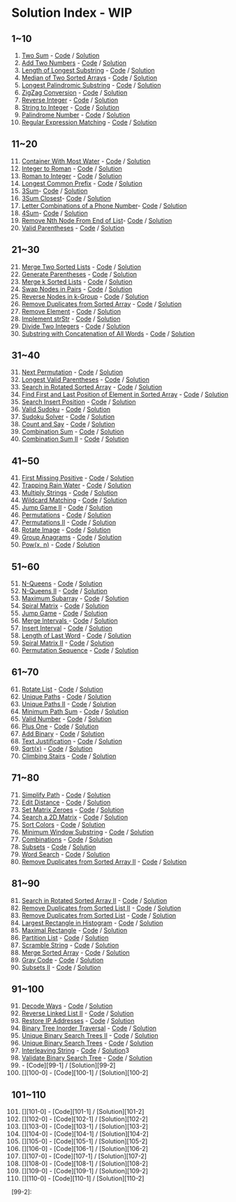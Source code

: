# Solution Index - WIP

## 1~10
1. [Two Sum][1-0] - [Code][1-1] / [Solution][1-2]
2. [Add Two Numbers][2-0] - [Code][2-1] / [Solution][2-2]
3. [Length of Longest Substring][3-0] - [Code][3-1] / [Solution][3-2]
4. [Median of Two Sorted Arrays][4-0] - [Code][4-1] / [Solution][4-2]
5. [Longest Palindromic Substring][5-0] - [Code][5-1] / [Solution][5-2]
6. [ZigZag Conversion][6-0] - [Code][6-1] / [Solution][6-2]
7. [Reverse Integer][7-0] - [Code][7-1] / [Solution][7-2]
8. [String to Integer][8-0] - [Code][8-1] / [Solution][8-2]
9. [Palindrome Number][9-0] - [Code][9-1] / [Solution][9-2]
10. [Regular Expression Matching][10-0] - [Code][10-1] / [Solution][10-2]


## 11~20
11. [Container With Most Water][11-0] - [Code][11-1] / [Solution][11-2]
12. [Integer to Roman][12-0] - [Code][12-1] / [Solution][12-2]
13. [Roman to Integer][13-0] - [Code][13-1] / [Solution][13-2]
14. [Longest Common Prefix][14-0] - [Code][14-1] / [Solution][14-2]
15. [3Sum][15-0]- [Code][15-1] / [Solution][15-2]
16. [3Sum Closest][16-0]- [Code][16-1] / [Solution][16-2]
17. [Letter Combinations of a Phone Number][17-0]- [Code][17-1] / [Solution][17-2]
18. [4Sum][18-0]- [Code][18-1] / [Solution][18-2]
19. [Remove Nth Node From End of List][19-0]- [Code][19-1] / [Solution][19-2]
20. [Valid Parentheses][20-0] - [Code][20-1] / [Solution][20-2]

## 21~30
21. [Merge Two Sorted Lists][21-0] - [Code][21-1] / [Solution][21-2]
22. [Generate Parentheses][22-0] - [Code][22-1] / [Solution][22-2]
23. [Merge k Sorted Lists][23-0] - [Code][23-1] / [Solution][23-2]
24. [Swap Nodes in Pairs][24-0] - [Code][24-1] / [Solution][24-2]
25. [Reverse Nodes in k-Group][25-0] - [Code][25-1] / [Solution][25-2]
26. [Remove Duplicates from Sorted Array][26-0] - [Code][26-1] / [Solution][26-2]
27. [Remove Element][27-0] - [Code][27-1] / [Solution][27-2]
28. [Implement strStr][28-0] - [Code][28-1] / [Solution][28-2]
29. [Divide Two Integers][29-0] - [Code][29-1] / [Solution][29-2]
30. [Substring with Concatenation of All Words][30-0] - [Code][30-1] / [Solution][30-2]

## 31~40
31. [Next Permutation][31-0] - [Code][31-1] / [Solution][31-2]
32. [Longest Valid Parentheses][32-0] - [Code][32-1] / [Solution][32-2]
33. [Search in Rotated Sorted Array][33-0] - [Code][33-1] / [Solution][33-2]
34. [Find First and Last Position of Element in Sorted Array][34-0] - [Code][34-1] / [Solution][34-2]
35. [Search Insert Position][35-0] - [Code][35-1] / [Solution][35-2]
36. [Valid Sudoku][36-0] - [Code][36-1] / [Solution][36-2]
37. [Sudoku Solver][37-0] - [Code][37-1] / [Solution][37-2]
38. [Count and Say][38-0] - [Code][38-1] / [Solution][38-2]
39. [Combination Sum][39-0] - [Code][39-1] / [Solution][39-2]
40. [Combination Sum II][40-0] - [Code][40-1] / [Solution][40-2]

## 41~50
41. [First Missing Positive][41-0] - [Code][41-1] / [Solution][41-2]
42. [Trapping Rain Water][42-0] - [Code][42-1] / [Solution][42-2]
43. [Multiply Strings][43-0] - [Code][43-1] / [Solution][43-2]
44. [Wildcard Matching][44-0] - [Code][44-1] / [Solution][44-2]
45. [Jump Game II][45-0] - [Code][45-1] / [Solution][45-2]
46. [Permutations][46-0] - [Code][46-1] / [Solution][46-2]
47. [Permutations II][47-0] - [Code][47-1] / [Solution][47-2]
48. [Rotate Image][48-0] - [Code][48-1] / [Solution][48-2]
49. [Group Anagrams][49-0] - [Code][49-1] / [Solution][49-2]
50. [Pow(x, n)][50-0] - [Code][50-1] / [Solution][50-2]

## 51~60
51. [N-Queens][51-0] - [Code][51-1] / [Solution][51-2]
52. [N-Queens II][52-0] - [Code][52-1] / [Solution][52-2]
53. [Maximum Subarray][53-0] - [Code][53-1] / [Solution][53-2]
54. [Spiral Matrix][54-0] - [Code][54-1] / [Solution][54-2]
55. [Jump Game][55-0] - [Code][55-1] / [Solution][55-2]
56. [Merge Intervals ][56-0] - [Code][56-1] / [Solution][56-2]
57. [Insert Interval][57-0] - [Code][57-1] / [Solution][57-2]
58. [Length of Last Word][58-0] - [Code][58-1] / [Solution][58-2]
59. [Spiral Matrix II][59-0] - [Code][59-1] / [Solution][59-2]
60. [Permutation Sequence][60-0] - [Code][60-1] / [Solution][60-2]

## 61~70
61. [Rotate List][61-0] - [Code][61-1] / [Solution][61-2]
62. [Unique Paths][62-0] - [Code][62-1] / [Solution][62-2]
63. [Unique Paths II][63-0] - [Code][63-1] / [Solution][63-2]
64. [Minimum Path Sum][64-0] - [Code][64-1] / [Solution][64-2]
65. [Valid Number][65-0] - [Code][65-1] / [Solution][65-2]
66. [Plus One][66-0] - [Code][66-1] / [Solution][66-2]
67. [Add Binary][67-0] - [Code][67-1] / [Solution][67-2]
68. [Text Justification][68-0] - [Code][68-1] / [Solution][68-2]
69. [Sqrt(x)][69-0] - [Code][69-1] / [Solution][69-2]
70. [Climbing Stairs][70-0] - [Code][70-1] / [Solution][70-2]

## 71~80
71. [Simplify Path][71-0] - [Code][71-1] / [Solution][71-2]
72. [Edit Distance][72-0] - [Code][72-1] / [Solution][72-2]
73. [Set Matrix Zeroes][73-0] - [Code][73-1] / [Solution][73-2]
74. [Search a 2D Matrix][74-0] - [Code][74-1] / [Solution][74-2]
75. [Sort Colors][75-0] - [Code][75-1] / [Solution][75-2]
76. [Minimum Window Substring][76-0] - [Code][76-1] / [Solution][76-2]
77. [Combinations][77-0] - [Code][77-1] / [Solution][77-2]
78. [Subsets][78-0] - [Code][78-1] / [Solution][78-2]
79. [Word Search][79-0] - [Code][79-1] / [Solution][79-2]
80. [Remove Duplicates from Sorted Array II][80-0] - [Code][80-1] / [Solution][80-2]

## 81~90
81. [Search in Rotated Sorted Array II][81-0] - [Code][81-1] / [Solution][81-2]
82. [Remove Duplicates from Sorted List II][82-0] - [Code][82-1] / [Solution][82-2]
83. [Remove Duplicates from Sorted List][83-0] - [Code][83-1] / [Solution][83-2]
84. [Largest Rectangle in Histogram][84-0] - [Code][84-1] / [Solution][84-2]
85. [Maximal Rectangle][85-0] - [Code][85-1] / [Solution][85-2]
86. [Partition List][86-0] - [Code][86-1] / [Solution][86-2]
87. [Scramble String][87-0] - [Code][87-1] / [Solution][87-2]
88. [Merge Sorted Array][88-0] - [Code][88-1] / [Solution][88-2]
89. [Gray Code][89-0] - [Code][89-1] / [Solution][89-2]
90. [Subsets II][90-0] - [Code][90-1] / [Solution][90-2]

## 91~100
91. [Decode Ways][91-0] - [Code][91-1] / [Solution][91-2]
92. [Reverse Linked List II][92-0] - [Code][92-1] / [Solution][92-2]
93. [Restore IP Addresses][93-0] - [Code][93-1] / [Solution][93-2]
94. [Binary Tree Inorder Traversal][94-0] - [Code][94-1] / [Solution][94-2]
95. [Unique Binary Search Trees II][95-0] - [Code][95-1] / [Solution][95-2]
96. [Unique Binary Search Trees][96-0] - [Code][96-1] / [Solution][96-2]
97. [Interleaving String][97-0] - [Code][97-1] / [Solution][97-2]3
98. [Validate Binary Search Tree][98-0] - [Code][98-1] / [Solution][98-2]
99. [][99-0] - [Code][99-1] / [Solution][99-2]
100. [][100-0] - [Code][100-1] / [Solution][100-2]

## 101~110
101. [][101-0] - [Code][101-1] / [Solution][101-2]
102. [][102-0] - [Code][102-1] / [Solution][102-2]
103. [][103-0] - [Code][103-1] / [Solution][103-2]
104. [][104-0] - [Code][104-1] / [Solution][104-2]
105. [][105-0] - [Code][105-1] / [Solution][105-2]
106. [][106-0] - [Code][106-1] / [Solution][106-2]
107. [][107-0] - [Code][107-1] / [Solution][107-2]
108. [][108-0] - [Code][108-1] / [Solution][108-2]
109. [][109-0] - [Code][109-1] / [Solution][109-2]
110. [][110-0] - [Code][110-1] / [Solution][110-2]


[1-0]: https://leetcode.com/problems/two-sum/
[1-1]: https://github.com/counter2015/LeetCodeScala/blob/master/src/main/scala/algorithms/easy/basic/TwoSum.scala
[1-2]: https://github.com/counter2015/LeetCodeScala/blob/master/solutions/1-10/TwoSum.md

[2-0]: https://leetcode.com/problems/add-two-numbers/
[2-1]: https://github.com/counter2015/LeetCodeScala/blob/master/src/main/scala/algorithms/medium/implementation/AddTwoNumbers.scala
[2-2]: https://github.com/counter2015/LeetCodeScala/blob/master/solutions/1-10/AddTwoNumbers.md

[3-0]: https://leetcode.com/problems/longest-substring-without-repeating-characters/
[3-1]: https://github.com/counter2015/LeetCodeScala/blob/master/src/main/scala/algorithms/medium/string/LengthOfLongestSubstring.scala
[3-2]: https://github.com/counter2015/LeetCodeScala/blob/master/solutions/1-10/LengthOfLongestSubstring.md

[4-0]: https://leetcode.com/problems/median-of-two-sorted-arrays/
[4-1]: https://github.com/counter2015/LeetCodeScala/blob/master/src/main/scala/algorithms/hard/search/FindMedianSortedArrays.scala
[4-2]: https://github.com/counter2015/LeetCodeScala/blob/master/solutions/1-10/FindMedianSortedArrays.md

[5-0]: https://leetcode.com/problems/longest-palindromic-substring/
[5-1]: https://github.com/counter2015/LeetCodeScala/blob/master/src/main/scala/algorithms/medium/string/LongestPalindrome.scala
[5-2]: https://github.com/counter2015/LeetCodeScala/blob/master/solutions/1-10/LongestPalindrome.md

[6-0]: https://leetcode.com/problems/zigzag-conversion/
[6-1]: https://github.com/counter2015/LeetCodeScala/blob/master/src/main/scala/algorithms/medium/basic/ZigZagConversion.scala
[6-2]: https://github.com/counter2015/LeetCodeScala/blob/master/solutions/1-10/ZigZagConversion.md

[7-0]: https://leetcode.com/problems/reverse-integer/
[7-1]: https://github.com/counter2015/LeetCodeScala/blob/master/src/main/scala/algorithms/easy/basic/ReverseInteger.scala
[7-2]: https://github.com/counter2015/LeetCodeScala/blob/master/solutions/1-10/ReverseInteger.md

[8-0]: https://leetcode.com/problems/string-to-integer-atoi/
[8-1]: https://github.com/counter2015/LeetCodeScala/blob/master/src/main/scala/algorithms/medium/regex/StringToInteger.scala
[8-2]: https://github.com/counter2015/LeetCodeScala/blob/master/solutions/1-10/StringToInteger.md

[9-0]: https://leetcode.com/problems/palindrome-number/
[9-1]: https://github.com/counter2015/LeetCodeScala/blob/master/src/main/scala/algorithms/easy/basic/PalindromeNumber.scala
[9-2]: https://github.com/counter2015/LeetCodeScala/blob/master/solutions/1-10/PalindromeNumber.md

[10-0]: https://leetcode.com/problems/regular-expression-matching/
[10-1]: https://github.com/counter2015/LeetCodeScala/blob/master/src/main/scala/algorithms/hard/implementation/RegularExpressionMatching.scala
[10-2]: https://github.com/counter2015/LeetCodeScala/blob/master/solutions/1-10/RegularExpressionMatching.md

[11-0]: https://leetcode.com/problems/container-with-most-water/
[11-1]: https://github.com/counter2015/LeetCodeScala/blob/master/src/main/scala/algorithms/medium/basic/MostWaterContainer.scala
[11-2]: https://github.com/counter2015/LeetCodeScala/blob/master/solutions/11-20/MostWaterContainer.md

[12-0]: https://leetcode.com/problems/integer-to-roman/submissions/
[12-1]: https://github.com/counter2015/LeetCodeScala/blob/master/src/main/scala/algorithms/medium/implementation/IntegerToRoman.scala
[12-2]: https://github.com/counter2015/LeetCodeScala/blob/master/solutions/11-20/IntegerToRoman.md

[13-0]: https://leetcode.com/problems/roman-to-integer/
[13-1]: https://github.com/counter2015/LeetCodeScala/blob/master/src/main/scala/algorithms/easy/implementation/RomanToInteger.scala
[13-2]: https://github.com/counter2015/LeetCodeScala/blob/master/solutions/11-20/RomanToInteger.md

[14-0]: https://leetcode.com/problems/longest-common-prefix/
[14-1]: https://github.com/counter2015/LeetCodeScala/blob/master/src/main/scala/algorithms/easy/basic/LongestCommonPrefix.scala
[14-2]: https://github.com/counter2015/LeetCodeScala/blob/master/solutions/11-20/LongestCommonPrefix.md

[15-0]: https://leetcode.com/problems/3sum/
[15-1]: https://github.com/counter2015/LeetCodeScala/blob/master/src/main/scala/algorithms/medium/basic/ThreeSum.scala
[15-2]: https://github.com/counter2015/LeetCodeScala/blob/master/solutions/11-20/ThreeSum.md

[16-0]: https://leetcode.com/problems/3sum-closest/
[16-1]: https://github.com/counter2015/LeetCodeScala/blob/master/src/main/scala/algorithms/medium/basic/ThreeSumClosest.scala
[16-2]: https://github.com/counter2015/LeetCodeScala/blob/master/solutions/11-20/ThreeSumClosest.md

[17-0]: https://leetcode.com/problems/letter-combinations-of-a-phone-number/
[17-1]: https://github.com/counter2015/LeetCodeScala/blob/master/src/main/scala/algorithms/medium/basic/LetterCombinations.scala
[17-2]: https://github.com/counter2015/LeetCodeScala/blob/master/solutions/11-20/LetterCombinations.md

[18-0]: https://leetcode.com/problems/4sum/
[18-1]: https://github.com/counter2015/LeetCodeScala/blob/master/src/main/scala/algorithms/medium/basic/FourSum.scala
[18-2]: https://github.com/counter2015/LeetCodeScala/blob/master/solutions/11-20/FourSum.md

[19-0]: https://leetcode.com/problems/remove-nth-node-from-end-of-list/
[19-1]: https://github.com/counter2015/LeetCodeScala/blob/master/src/main/scala/algorithms/medium/implementation/RemoveNthFromEnd.scala
[19-2]: https://github.com/counter2015/LeetCodeScala/blob/master/solutions/11-20/RemoveNthFromEnd.md

[20-0]: https://leetcode.com/problems/valid-parentheses/
[20-1]: https://github.com/counter2015/LeetCodeScala/blob/master/src/main/scala/algorithms/medium/string/ValidParentheses.scala
[20-2]: https://github.com/counter2015/LeetCodeScala/blob/master/solutions/21-30/ValidParentheses.md

[21-0]: https://leetcode.com/problems/merge-two-sorted-lists/
[21-1]: https://github.com/counter2015/LeetCodeScala/blob/master/src/main/scala/algorithms/easy/implementation/MergeTwoLists.scala
[21-2]: https://github.com/counter2015/LeetCodeScala/blob/master/solutions/21-30/MergeTwoLists.md

[22-0]: https://leetcode.com/problems/generate-parentheses/
[22-1]: https://github.com/counter2015/LeetCodeScala/blob/master/src/main/scala/algorithms/medium/implementation/GenerateParenthesis.scala
[22-2]: https://github.com/counter2015/LeetCodeScala/blob/master/solutions/21-30/GenerateParenthesis.md

[23-0]: https://leetcode.com/problems/merge-k-sorted-lists/
[23-1]: https://github.com/counter2015/LeetCodeScala/blob/master/src/main/scala/algorithms/hard/implementation/MergeKLists.scala
[23-2]: https://github.com/counter2015/LeetCodeScala/blob/master/solutions/21-30/MergeKLists.md

[24-0]: https://leetcode.com/problems/swap-nodes-in-pairs/
[24-1]: https://github.com/counter2015/LeetCodeScala/blob/master/src/main/scala/algorithms/medium/implementation/SwapPairs.scala
[24-2]: https://github.com/counter2015/LeetCodeScala/blob/master/solutions/21-30/SwapPairs.md

[25-0]: https://leetcode.com/problems/reverse-nodes-in-k-group/
[25-1]: https://github.com/counter2015/LeetCodeScala/blob/master/src/main/scala/algorithms/hard/implementation/ReverseKGroup.scala
[25-2]: https://github.com/counter2015/LeetCodeScala/blob/master/solutions/21-30/ReverseKGroup.md

[26-0]: https://leetcode.com/problems/remove-duplicates-from-sorted-array/
[26-1]: https://github.com/counter2015/LeetCodeScala/blob/master/src/main/scala/algorithms/easy/implementation/RemoveDuplicates.scala
[26-2]: https://github.com/counter2015/LeetCodeScala/blob/master/solutions/21-30/RemoveDuplicates.md

[27-0]: https://leetcode.com/problems/remove-element/
[27-1]: https://github.com/counter2015/LeetCodeScala/blob/master/src/main/scala/algorithms/easy/implementation/RemoveElement.scala
[27-2]: https://github.com/counter2015/LeetCodeScala/blob/master/solutions/21-30/RemoveElement.md

[28-0]: https://leetcode.com/problems/implement-strstr/
[28-1]: https://github.com/counter2015/LeetCodeScala/blob/master/src/main/scala/algorithms/easy/implementation/StrStr.scala
[28-2]: https://github.com/counter2015/LeetCodeScala/blob/master/solutions/21-30/StrStr.md

[29-0]: https://leetcode.com/problems/divide-two-integers/
[29-1]: https://github.com/counter2015/LeetCodeScala/blob/master/src/main/scala/algorithms/medium/implementation/Divide.scala
[29-2]: https://github.com/counter2015/LeetCodeScala/blob/master/solutions/21-30/Divide.md

[30-0]: https://leetcode.com/problems/substring-with-concatenation-of-all-words/
[30-1]: https://github.com/counter2015/LeetCodeScala/blob/master/src/main/scala/algorithms/hard/string/FindSubstring.scala
[30-2]: https://github.com/counter2015/LeetCodeScala/blob/master/solutions/21-30/FindSubstring.md

[31-0]: https://leetcode.com/problems/next-permutation/
[31-1]: https://github.com/counter2015/LeetCodeScala/blob/master/src/main/scala/algorithms/medium/implementation/NextPermutation.scala
[31-2]: https://github.com/counter2015/LeetCodeScala/blob/master/solutions/31-40/NextPermutation.md

[32-0]: https://leetcode.com/problems/longest-valid-parentheses/
[32-1]: https://github.com/counter2015/LeetCodeScala/blob/master/src/main/scala/algorithms/hard/string/LongestValidParentheses.scala
[32-2]: https://github.com/counter2015/LeetCodeScala/blob/master/solutions/31-40/LongestValidParentheses.md

[33-0]: https://leetcode.com/problems/search-in-rotated-sorted-array/
[33-1]: https://github.com/counter2015/LeetCodeScala/blob/master/src/main/scala/algorithms/medium/search/SearchRotatedArray.scala
[33-2]: https://github.com/counter2015/LeetCodeScala/blob/master/solutions/31-40/SearchRotatedArray.md

[34-0]: https://leetcode.com/problems/find-first-and-last-position-of-element-in-sorted-array/
[34-1]: https://github.com/counter2015/LeetCodeScala/blob/master/src/main/scala/algorithms/medium/search/SearchRange.scala
[34-2]: https://github.com/counter2015/LeetCodeScala/blob/master/solutions/31-40/SearchRange.md

[35-0]: https://leetcode.com/problems/search-insert-position/
[35-1]: https://github.com/counter2015/LeetCodeScala/blob/master/src/main/scala/algorithms/easy/basic/SearchInsert.scala
[35-2]: https://github.com/counter2015/LeetCodeScala/blob/master/solutions/31-40/SearchInsert.md

[36-0]: https://leetcode.com/problems/valid-sudoku/
[36-1]: https://github.com/counter2015/LeetCodeScala/blob/master/src/main/scala/algorithms/medium/basic/ValidSudoku.scala
[36-2]: https://github.com/counter2015/LeetCodeScala/blob/master/solutions/31-40/ValidSudoku.md

[37-0]: https://leetcode.com/problems/sudoku-solver/
[37-1]: https://github.com/counter2015/LeetCodeScala/blob/master/src/main/scala/algorithms/hard/implementation/SolveSudoku.scala
[37-2]: https://github.com/counter2015/LeetCodeScala/blob/master/solutions/31-40/SolveSudoku.md

[38-0]: https://leetcode.com/problems/count-and-say/
[38-1]: https://github.com/counter2015/LeetCodeScala/blob/master/src/main/scala/algorithms/easy/basic/CountAndSay.scala
[38-2]: https://github.com/counter2015/LeetCodeScala/blob/master/solutions/31-40/CountAndSay.md

[39-0]: https://leetcode.com/problems/combination-sum/
[39-1]: https://github.com/counter2015/LeetCodeScala/blob/master/src/main/scala/algorithms/medium/implementation/CombinationSum.scala
[39-2]: https://github.com/counter2015/LeetCodeScala/blob/master/solutions/31-40/CombinationSum.md

[40-0]: https://leetcode.com/problems/combination-sum-ii/
[40-1]: https://github.com/counter2015/LeetCodeScala/blob/master/src/main/scala/algorithms/medium/implementation/CombinationSum2.scala
[40-2]: https://github.com/counter2015/LeetCodeScala/blob/master/solutions/31-40/CombinationSum2.md

[41-0]: https://leetcode.com/problems/first-missing-positive/
[41-1]: https://github.com/counter2015/LeetCodeScala/blob/master/src/main/scala/algorithms/hard/implementation/FirstMissingPositive.scala
[41-2]: https://github.com/counter2015/LeetCodeScala/blob/master/solutions/41-50/FirstMissingPositive.md

[42-0]: https://leetcode.com/problems/trapping-rain-water/
[42-1]: https://github.com/counter2015/LeetCodeScala/blob/master/src/main/scala/algorithms/hard/implementation/TrappingRainWater.scala
[42-2]: https://github.com/counter2015/LeetCodeScala/blob/master/solutions/41-50/TrappingRainWater.md 

[43-0]: https://leetcode.com/problems/multiply-strings/
[43-1]: https://github.com/counter2015/LeetCodeScala/blob/master/src/main/scala/algorithms/medium/string/MultiplyStrings.scala
[43-2]: https://github.com/counter2015/LeetCodeScala/blob/master/solutions/41-50/MultiplyStrings.md

[44-0]: https://leetcode.com/problems/wildcard-matching/
[44-1]: https://github.com/counter2015/LeetCodeScala/blob/master/src/main/scala/algorithms/hard/regex/WildcardMatching.scala
[44-2]: https://github.com/counter2015/LeetCodeScala/blob/master/solutions/41-50/WildcardMatching.md

[45-0]: https://leetcode.com/problems/jump-game-ii/
[45-1]: https://github.com/counter2015/LeetCodeScala/blob/master/src/main/scala/algorithms/hard/implementation/JumpGame2.scala
[45-2]: https://github.com/counter2015/LeetCodeScala/blob/master/solutions/41-50/JumpGame2.md

[46-0]: https://leetcode.com/problems/permutations/
[46-1]: https://github.com/counter2015/LeetCodeScala/blob/master/src/main/scala/algorithms/medium/implementation/Permutations.scala
[46-2]: https://github.com/counter2015/LeetCodeScala/blob/master/solutions/41-50/Permutations.md

[47-0]: https://leetcode.com/problems/permutations-ii/
[47-1]: https://github.com/counter2015/LeetCodeScala/blob/master/src/main/scala/algorithms/medium/implementation/Permutations2.scala
[47-2]: https://github.com/counter2015/LeetCodeScala/blob/master/solutions/41-50/Permutations2.md

[48-0]: https://leetcode.com/problems/rotate-image/
[48-1]: https://github.com/counter2015/LeetCodeScala/blob/master/src/main/scala/algorithms/medium/implementation/RotateImage.scala
[48-2]: https://github.com/counter2015/LeetCodeScala/blob/master/solutions/41-50/RotateImage.md

[49-0]: https://leetcode.com/problems/group-anagrams/
[49-1]: https://github.com/counter2015/LeetCodeScala/blob/master/src/main/scala/algorithms/medium/implementation/GroupAnagrams.scala
[49-2]: https://github.com/counter2015/LeetCodeScala/blob/master/solutions/41-50/GroupAnagrams.md

[50-0]: https://leetcode.com/problems/powx-n/
[50-1]: https://github.com/counter2015/LeetCodeScala/blob/master/src/main/scala/algorithms/medium/implementation/Pow.scala
[50-2]: https://github.com/counter2015/LeetCodeScala/blob/master/solutions/41-50/Pow.md

[51-0]: https://leetcode.com/problems/n-queens/
[51-1]: https://github.com/counter2015/LeetCodeScala/blob/master/src/main/scala/algorithms/hard/implementation/NQueens.scala 
[51-2]: https://github.com/counter2015/LeetCodeScala/blob/master/solutions/51-60/N-Queens.md

[52-0]: https://leetcode.com/problems/n-queens-ii/
[52-1]: https://github.com/counter2015/LeetCodeScala/blob/master/src/main/scala/algorithms/hard/implementation/NQueens2.scala 
[52-2]: https://github.com/counter2015/LeetCodeScala/blob/master/solutions/51-60/N-Queens2.md

[53-0]: https://leetcode.com/problems/maximum-subarray/
[53-1]: https://github.com/counter2015/LeetCodeScala/blob/master/src/main/scala/algorithms/easy/implementation/MaximumSubarray.scala 
[53-2]: https://github.com/counter2015/LeetCodeScala/blob/master/solutions/51-60/MaximumSubarray.md

[54-0]: https://leetcode.com/problems/spiral-matrix/
[54-1]: https://github.com/counter2015/LeetCodeScala/blob/master/src/main/scala/algorithms/medium/implementation/SpiralMatrix.scala 
[54-2]: https://github.com/counter2015/LeetCodeScala/blob/master/solutions/51-60/SpiralMatrix.md

[55-0]: https://leetcode.com/problems/jump-game/
[55-1]: https://github.com/counter2015/LeetCodeScala/blob/master/src/main/scala/algorithms/medium/implementation/JumpGame.scala 
[55-2]: https://github.com/counter2015/LeetCodeScala/blob/master/solutions/51-60/JumpGame.md

[56-0]: https://leetcode.com/problems/merge-intervals/
[56-1]: https://github.com/counter2015/LeetCodeScala/blob/master/src/main/scala/algorithms/medium/implementation/MergeIntervals.scala 
[56-2]: https://github.com/counter2015/LeetCodeScala/blob/master/solutions/51-60/MergeIntervals.md

[57-0]: https://leetcode.com/problems/insert-interval/
[57-1]: https://github.com/counter2015/LeetCodeScala/blob/master/src/main/scala/algorithms/hard/implementation/InsertInterval.scala 
[57-2]: https://github.com/counter2015/LeetCodeScala/blob/master/solutions/51-60/InsertInterval.md

[58-0]: https://leetcode.com/problems/length-of-last-word/
[58-1]: https://github.com/counter2015/LeetCodeScala/blob/master/src/main/scala/algorithms/easy/basic/LengthOfLastWord.scala 
[58-2]: https://github.com/counter2015/LeetCodeScala/blob/master/solutions/51-60/LengthOfLastWord.md

[59-0]: https://leetcode.com/problems/spiral-matrix-ii/
[59-1]: https://github.com/counter2015/LeetCodeScala/blob/master/src/main/scala/algorithms/medium/implementation/SpiralMatrix2.scala  
[59-2]: https://github.com/counter2015/LeetCodeScala/blob/master/solutions/51-60/SpiralMatrix2.md

[60-0]: https://leetcode.com/problems/permutation-sequence/
[60-1]: https://github.com/counter2015/LeetCodeScala/blob/master/src/main/scala/algorithms/medium/implementation/PermutationSequence.scala 
[60-2]: https://github.com/counter2015/LeetCodeScala/blob/master/solutions/51-60/PermutationSequence.md

[61-0]: https://leetcode.com/problems/rotate-list/
[61-1]: https://github.com/counter2015/LeetCodeScala/blob/master/src/main/scala/algorithms/medium/implementation/RotateList.scala 
[61-2]: https://github.com/counter2015/LeetCodeScala/blob/master/solutions/61-70/RotateList.md

[62-0]: https://leetcode.com/problems/unique-paths/
[62-1]: https://github.com/counter2015/LeetCodeScala/blob/master/src/main/scala/algorithms/medium/math/UniquePaths.scala
[62-2]: https://github.com/counter2015/LeetCodeScala/blob/master/solutions/61-70/UniquePaths.md

[63-0]: https://leetcode.com/problems/unique-paths-ii/
[63-1]: https://github.com/counter2015/LeetCodeScala/blob/master/src/main/scala/algorithms/medium/math/UniquePaths2.scala
[63-2]: https://github.com/counter2015/LeetCodeScala/blob/master/solutions/61-70/UniquePaths2.md

[64-0]: https://leetcode.com/problems/minimum-path-sum/
[64-1]: https://github.com/counter2015/LeetCodeScala/blob/master/src/main/scala/algorithms/medium/implementation/MinimumPathSum.scala
[64-2]: https://github.com/counter2015/LeetCodeScala/blob/master/solutions/61-70/MinimumPathSum.md

[65-0]: https://leetcode.com/problems/valid-number/
[65-1]: https://github.com/counter2015/LeetCodeScala/blob/master/src/main/scala/algorithms/hard/implementation/ValidNumber.scala
[65-2]: https://github.com/counter2015/LeetCodeScala/blob/master/solutions/61-70/ValidNumber.md

[66-0]: https://leetcode.com/problems/plus-one/
[66-1]: https://github.com/counter2015/LeetCodeScala/blob/master/src/main/scala/algorithms/easy/implementation/PlusOne.scala
[66-2]: https://github.com/counter2015/LeetCodeScala/blob/master/solutions/61-70/PlusOne.md

[67-0]: https://leetcode.com/problems/add-binary/
[67-1]: https://github.com/counter2015/LeetCodeScala/blob/master/src/main/scala/algorithms/easy/implementation/AddBinary.scala
[67-2]: https://github.com/counter2015/LeetCodeScala/blob/master/solutions/61-70/AddBinary.md

[68-0]: https://leetcode.com/problems/text-justification/
[68-1]: https://github.com/counter2015/LeetCodeScala/blob/master/src/main/scala/algorithms/hard/implementation/TextJustification.scala
[68-2]: https://github.com/counter2015/LeetCodeScala/blob/master/solutions/61-70/TextJustification.md

[69-0]: https://leetcode.com/problems/sqrtx/
[69-1]: https://github.com/counter2015/LeetCodeScala/blob/master/src/main/scala/algorithms/easy/implementation/MySqrt.scala
[69-2]: https://github.com/counter2015/LeetCodeScala/blob/master/solutions/61-70/MySqrt.md

[70-0]: https://leetcode.com/problems/climbing-stairs/
[70-1]: https://github.com/counter2015/LeetCodeScala/blob/master/src/main/scala/algorithms/easy/implementation/ClimbingStairs.scala
[70-2]: https://github.com/counter2015/LeetCodeScala/blob/master/solutions/61-70/ClimbingStairs.md

[71-0]: https://leetcode.com/problems/simplify-path/
[71-1]: https://github.com/counter2015/LeetCodeScala/blob/master/src/main/scala/algorithms/medium/implementation/SimplifyPath.scala
[71-2]: https://github.com/counter2015/LeetCodeScala/blob/master/solutions/71-80/SimplifyPath.md

[72-0]: https://leetcode.com/problems/edit-distance/
[72-1]: https://github.com/counter2015/LeetCodeScala/blob/master/src/main/scala/algorithms/hard/string/EditDistance.scala
[72-2]: https://github.com/counter2015/LeetCodeScala/blob/master/solutions/71-80/EditDistance.md

[73-0]: https://leetcode.com/problems/set-matrix-zeroes/
[73-1]: https://github.com/counter2015/LeetCodeScala/blob/master/src/main/scala/algorithms/medium/implementation/SetMatrixZeros.scala 
[73-2]: https://github.com/counter2015/LeetCodeScala/blob/master/solutions/71-80/SetMatrixZeros.md

[74-0]: https://leetcode.com/problems/search-a-2d-matrix/
[74-1]: https://github.com/counter2015/LeetCodeScala/blob/master/src/main/scala/algorithms/medium/search/SearchMatrix.scala  
[74-2]: https://github.com/counter2015/LeetCodeScala/blob/master/solutions/71-80/SearchMatrix.md

[75-0]: https://leetcode.com/problems/sort-colors/
[75-1]: https://github.com/counter2015/LeetCodeScala/blob/master/src/main/scala/algorithms/medium/basic/SortColors.scala 
[75-2]: https://github.com/counter2015/LeetCodeScala/blob/master/solutions/71-80/SortColors.md

[76-0]: https://leetcode.com/problems/minimum-window-substring/
[76-1]: https://github.com/counter2015/LeetCodeScala/blob/master/src/main/scala/algorithms/hard/string/MinimumWindowSubstring.scala 
[76-2]: https://github.com/counter2015/LeetCodeScala/blob/master/solutions/71-80/MinimumWindowSubstring.md

[77-0]: https://leetcode.com/problems/combinations/
[77-1]: https://github.com/counter2015/LeetCodeScala/blob/master/src/main/scala/algorithms/medium/basic/Combinations.scala
[77-2]: https://github.com/counter2015/LeetCodeScala/blob/master/solutions/71-80/Combinations.md

[78-0]: https://leetcode.com/problems/subsets/
[78-1]: https://github.com/counter2015/LeetCodeScala/blob/master/src/main/scala/algorithms/medium/basic/Subsets.scala
[78-2]: https://github.com/counter2015/LeetCodeScala/blob/master/solutions/71-80/SubSets.md

[79-0]: https://leetcode.com/problems/word-search/
[79-1]: https://github.com/counter2015/LeetCodeScala/blob/master/src/main/scala/algorithms/medium/search/WordSearch.scala
[79-2]: https://github.com/counter2015/LeetCodeScala/blob/master/solutions/71-80/WordSearch.md

[80-0]: https://leetcode.com/problems/remove-duplicates-from-sorted-array-ii/
[80-1]: https://github.com/counter2015/LeetCodeScala/blob/master/src/main/scala/algorithms/medium/implementation/RemoveDuplicates2.scala 
[80-2]: https://github.com/counter2015/LeetCodeScala/blob/master/solutions/71-80/RemoveDuplicates2.md

[81-0]: https://leetcode.com/problems/search-in-rotated-sorted-array-ii/
[81-1]: https://github.com/counter2015/LeetCodeScala/blob/master/src/main/scala/algorithms/medium/search/SearchRotatedArray2.scala
[81-2]: https://github.com/counter2015/LeetCodeScala/blob/master/solutions/81-90/SearchRotatedArray2.md

[82-0]: https://leetcode.com/problems/remove-duplicates-from-sorted-list-ii/ 
[82-1]: https://github.com/counter2015/LeetCodeScala/blob/master/src/main/scala/algorithms/medium/basic/RemoveDuplicatesList2.scala
[82-2]: https://github.com/counter2015/LeetCodeScala/blob/master/solutions/81-90/RemoveDuplicatesList2.md

[83-0]: https://leetcode.com/problems/remove-duplicates-from-sorted-list/ 
[83-1]: https://github.com/counter2015/LeetCodeScala/blob/master/src/main/scala/algorithms/easy/basic/RemoveDuplicatesList.scala
[83-2]: https://github.com/counter2015/LeetCodeScala/blob/master/solutions/81-90/RemoveDuplicatesList.md

[84-0]: https://leetcode.com/problems/largest-rectangle-in-histogram/ 
[84-1]: https://github.com/counter2015/LeetCodeScala/blob/master/src/main/scala/algorithms/hard/implementation/LargestRectangleHistogram.scala 
[84-2]: https://github.com/counter2015/LeetCodeScala/blob/master/solutions/81-90/LargestRectangleHistogram.md

[85-0]: https://leetcode.com/problems/maximal-rectangle/ 
[85-1]: https://github.com/counter2015/LeetCodeScala/blob/master/src/main/scala/algorithms/hard/implementation/MaximalRectangle.scala 
[85-2]: https://github.com/counter2015/LeetCodeScala/blob/master/solutions/81-90/MaximalRectangle.md

[86-0]: https://leetcode.com/problems/partition-list/ 
[86-1]: https://github.com/counter2015/LeetCodeScala/blob/master/src/main/scala/algorithms/medium/implementation/PartitionList.scala 
[86-2]: https://github.com/counter2015/LeetCodeScala/blob/master/solutions/81-90/PartitionList.md

[87-0]: https://leetcode.com/problems/scramble-string/ 
[87-1]: https://github.com/counter2015/LeetCodeScala/blob/master/src/main/scala/algorithms/hard/implementation/ScrambleString.scala 
[87-2]: https://github.com/counter2015/LeetCodeScala/blob/master/solutions/81-90/ScrambleString.md

[88-0]: https://leetcode.com/problems/merge-sorted-array/ 
[88-1]: https://github.com/counter2015/LeetCodeScala/blob/master/src/main/scala/algorithms/easy/implementation/MergeSortedArray.scala 
[88-2]: https://github.com/counter2015/LeetCodeScala/blob/master/solutions/81-90/MergeSortedArray.md

[89-0]: https://leetcode.com/problems/gray-code/ 
[89-1]: https://github.com/counter2015/LeetCodeScala/blob/master/src/main/scala/algorithms/medium/implementation/GrayCode.scala 
[89-2]: https://github.com/counter2015/LeetCodeScala/blob/master/solutions/81-90/GrayCode.md

[90-0]: https://leetcode.com/problems/subsets-ii/ 
[90-1]: https://github.com/counter2015/LeetCodeScala/blob/master/src/main/scala/algorithms/medium/implementation/SubSets2.scala 
[90-2]: https://github.com/counter2015/LeetCodeScala/blob/master/solutions/81-90/SubSets2.md

[91-0]: https://leetcode.com/problems/decode-ways/ 
[91-1]: https://github.com/counter2015/LeetCodeScala/blob/master/src/main/scala/algorithms/medium/implementation/DecodeWay.scala 
[91-2]: https://github.com/counter2015/LeetCodeScala/blob/master/solutions/91-100/DecodeWay.md

[92-0]: https://leetcode.com/problems/reverse-linked-list-ii/ 
[92-1]: https://github.com/counter2015/LeetCodeScala/blob/master/src/main/scala/algorithms/medium/implementation/ReverseBetween.scala 
[92-2]: https://github.com/counter2015/LeetCodeScala/blob/master/solutions/91-100/ReverseBetween.md

[93-0]: https://leetcode.com/problems/restore-ip-addresses/ 
[93-1]: https://github.com/counter2015/LeetCodeScala/blob/master/src/main/scala/algorithms/medium/implementation/RestoreIpAddresses.scala 
[93-2]: https://github.com/counter2015/LeetCodeScala/blob/master/solutions/91-100/RestoreIpAddresses.md

[94-0]: https://leetcode.com/problems/binary-tree-inorder-traversal/ 
[94-1]: https://github.com/counter2015/LeetCodeScala/blob/master/src/main/scala/algorithms/medium/tree/InorderTraversal.scala
[94-2]: https://github.com/counter2015/LeetCodeScala/blob/master/solutions/91-100/InorderTraversal.md

[95-0]: https://leetcode.com/problems/unique-binary-search-trees-ii/
[95-1]: https://github.com/counter2015/LeetCodeScala/blob/master/src/main/scala/algorithms/medium/tree/NumTrees2.scala
[95-2]: https://github.com/counter2015/LeetCodeScala/blob/master/solutions/91-100/NumTrees2.md

[96-0]: https://leetcode.com/problems/unique-binary-search-trees/ 
[96-1]: https://github.com/counter2015/LeetCodeScala/blob/master/src/main/scala/algorithms/medium/math/NumTrees.scala
[96-2]: https://github.com/counter2015/LeetCodeScala/blob/master/solutions/91-100/NumTrees.md

[97-0]: https://leetcode.com/problems/interleaving-string/
[97-1]: https://github.com/counter2015/LeetCodeScala/blob/master/src/main/scala/algorithms/hard/string/IsInterleave.scala
[97-2]: https://github.com/counter2015/LeetCodeScala/blob/master/solutions/91-100/IsInterleave.md

[98-0]: https://leetcode.com/problems/validate-binary-search-tree/
[98-1]: https://github.com/counter2015/LeetCodeScala/blob/master/src/main/scala/algorithms/medium/tree/IsValidBST.scala
[98-2]: https://github.com/counter2015/LeetCodeScala/blob/master/solutions/91-100/IsValidBST.md

[99-0]:
[99-1]:
[99-2]: